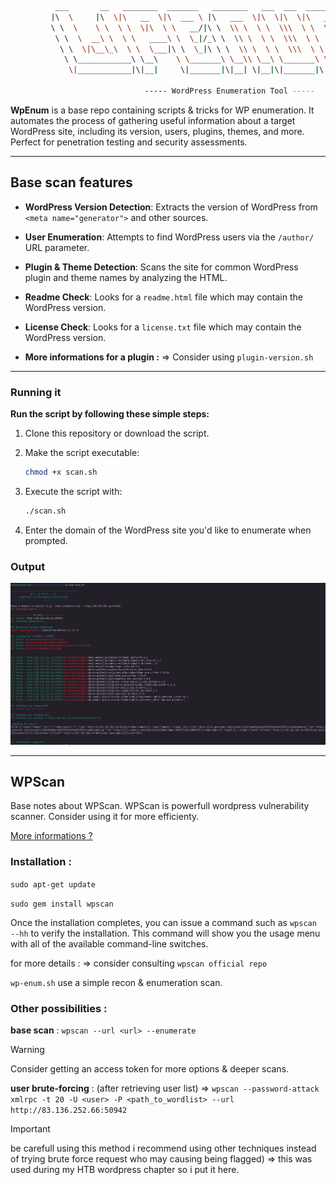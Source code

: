 ```Bash
          ___       __   ________  _______   ________   ___  ___  _____ ______      
         |\  \     |\  \|\   __  \|\  ___ \ |\   ___  \|\  \|\  \|\   _ \  _   \    
         \ \  \    \ \  \ \  \|\  \ \   __/|\ \  \\ \  \ \  \\\  \ \  \\\__\ \  \   
          \ \  \  __\ \  \ \   ____\ \  \_|/_\ \  \\ \  \ \  \\\  \ \  \\|__| \  \  
           \ \  \|\__\_\  \ \  \___|\ \  \_|\ \ \  \\ \  \ \  \\\  \ \  \    \ \  \ 
            \ \____________\ \__\    \ \_______\ \__\\ \__\ \_______\ \__\    \ \__\
             \|____________|\|__|     \|_______|\|__| \|__|\|_______|\|__|     \|__|

                              ----- WordPress Enumeration Tool -----


```

**WpEnum** is a base repo containing scripts & tricks for WP enumeration. It automates the process of gathering useful information about a target WordPress site, including its version, users, plugins, themes, and more. Perfect for penetration testing and security assessments.

---

## Base scan features

- **WordPress Version Detection**: Extracts the version of WordPress from `<meta name="generator">` and other sources.
- **User Enumeration**: Attempts to find WordPress users via the `/author/` URL parameter.
- **Plugin & Theme Detection**: Scans the site for common WordPress plugin and theme names by analyzing the HTML.
- **Readme Check**: Looks for a `readme.html` file which may contain the WordPress version.
- **License Check**: Looks for a `license.txt` file which may contain the WordPress version.

- **More informations for a plugin :** => Consider using `plugin-version.sh`

---

### Running it

**Run the script by following these simple steps:**

1. Clone this repository or download the script.
2. Make the script executable:

    ```bash
    chmod +x scan.sh
    ```

3. Execute the script with:

    ```bash
    ./scan.sh
    ```

4. Enter the domain of the WordPress site you'd like to enumerate when prompted.

### Output

<img src="https://github.com/NightFall-Security/WpEnum/blob/main/assets/scan.png" alt="DebugInfo" />

---

## WPScan

Base notes about WPScan. WPScan is powerfull wordpress vulnerability scanner. Consider using it for more efficienty.

<a href="https://github.com/wpscanteam/wpscan" target="blank">More informations ?</a>

### Installation : 

`sudo apt-get update`

`sudo gem install wpscan`

Once the installation completes, you can issue a command such as `wpscan --hh` to verify the installation. This command will show you the usage menu with all of the available command-line switches.

for more details : => consider consulting `wpscan official repo`

`wp-enum.sh` use a simple recon & enumeration scan.

### Other possibilities : 

**base scan** : `wpscan --url <url> --enumerate`

>[!Warning]
>Consider getting an access token for more options & deeper scans.

**user brute-forcing** : (after retrieving user list) => `wpscan --password-attack xmlrpc -t 20 -U <user> -P <path_to_wordlist> --url http://83.136.252.66:50942` 

>[!Important]
>be carefull using this method i recommend using other techniques instead of trying brute force request who may causing being flagged) => this was used during my HTB wordpress chapter so i put it here. 
